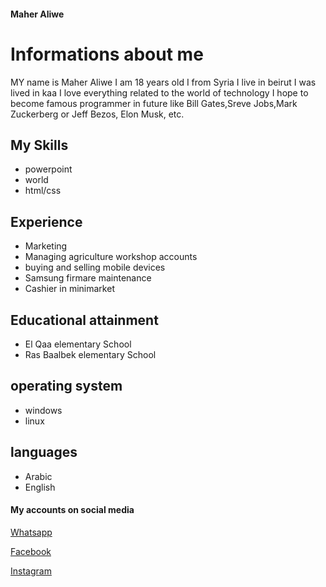 #### Maher Aliwe

# Informations about me
MY name is Maher Aliwe I am 18 years old I from Syria I live in beirut I was lived in kaa
I love everything related to the world of technology I hope to become famous programmer in future
like Bill Gates,Sreve Jobs,Mark Zuckerberg or Jeff Bezos, Elon Musk, etc.

## My Skills 

- powerpoint
- world
- html/css 

## Experience 

- Marketing
- Managing agriculture workshop accounts
- buying and selling mobile devices
- Samsung firmare maintenance
- Cashier in minimarket

## Educational attainment

- El Qaa elementary School
- Ras Baalbek elementary School


## operating system 

- windows
- linux

## languages

- Arabic
- English

#### My accounts on social media


[Whatsapp](http://wa.ma/+9613120557 "Whatsapp")

[Facebook](https://www.facebook.com/maher.aliwe.7/ "Facebook")

[Instagram](https://www.instagram.com/mah_ali4/ "Instagram")
